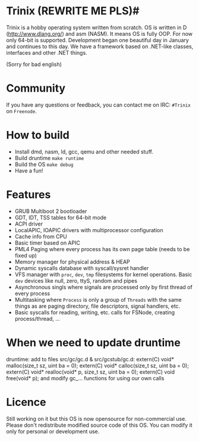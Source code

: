 # Trinix (REWRITE ME PLS)#
Trinix is a hobby operating system written from scratch. OS is written in D (http://www.dlang.org/) and asm (NASM). It means OS is fully OOP. For now only 64-bit is supported. Development began one beautiful day in January and continues to this day. We have a framework based on .NET-like classes, interfaces and other .NET things.

(Sorry for bad english)


# Community #
If you have any questions or feedback, you can contact me on IRC: `#Trinix` on `Freenode`.


# How to build #
* Install dmd, nasm, ld, gcc, qemu and other needed stuff.
* Build druntime `make runtime`
* Build the OS `make debug`
* Have a fun!


# Features #
* GRUB Multiboot 2 bootloader
* GDT, IDT, TSS tables for 64-bit mode
* ACPI driver
* LocalAPIC, IOAPIC drivers with multiprocessor configuration
* Cache info from CPU
* Basic timer based on APIC
* PML4 Paging where every process has its own page table (needs to be fixed up)
* Memory manager for physical address & HEAP
* Dynamic syscalls database with syscall/sysret handler
* VFS manager with `proc`, `dev`, `tmp` filesystems for kernel operations. Basic `dev` devices like null, zero, ttyS, random and pipes
* Asynchronous singls where signals are processed only by first thread of every process
* Multitasking where `Process` is only a group of `Threads` with the same things as are paging directory, file descriptors, signal handlers, etc.
* Basic syscalls for reading, writing, etc. calls for FSNode, creating process/thread, ...


# When we need to update druntime #
druntime:
	add to files src/gc/gc.d & src/gcstub/gc.d:
		extern(C) void* malloc(size_t sz, uint ba = 0);
		extern(C) void* calloc(size_t sz, uint ba = 0);
		extern(C) void* realloc(void* p, size_t sz, uint ba = 0);
		extern(C) void free(void* p);
	and modify gc_... functions for using our own calls
	
	
# Licence #
Still working on it but this OS is now opensource for non-commercial use. Please don't redistribute modified source code of this OS. You can modify it only for personal or development use.
